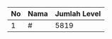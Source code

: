 | No | Nama            | Jumlah Level |
|----|-----------------|--------------|
| 1  | #    |    5819        |
